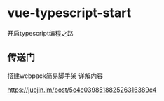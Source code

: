 # vue-typescript-start
开启typescript编程之路


## 传送门

搭建webpack简易脚手架 详解内容

https://juejin.im/post/5c4c039851882526316389c4
